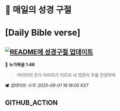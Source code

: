 # 🙏 매일의 성경 구절
# [Daily Bible verse]
## [![README에 성경구절 업데이트](https://github.com/DONGSUKA/first_test/actions/workflows/update-readme-bible.yml/badge.svg)](https://github.com/DONGSUKA/first_test/actions/workflows/update-readme-bible.yml)
<!-- START_BIBLE_VERSE -->
📖 **누가복음 1:46**
> 마리아의 찬가 마리아가 이르되 내 영혼이 주를 찬양하며

🕊️ _업데이트 시각: 2025-09-01 16:18:05 KST_
  <!-- END_BIBLE_VERSE -->
## GITHUB_ACTION

